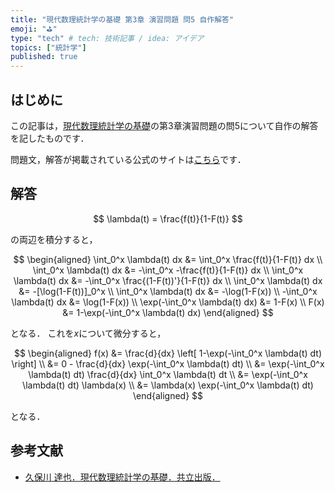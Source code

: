 ```yaml
---
title: "現代数理統計学の基礎 第3章 演習問題 問5 自作解答"
emoji: "⛳"
type: "tech" # tech: 技術記事 / idea: アイデア
topics: ["統計学"]
published: true
---
```



## はじめに

この記事は，[現代数理統計学の基礎](https://www.kyoritsu-pub.co.jp/book/b10003681.html)の第3章演習問題の問5について自作の解答を記したものです．

問題文，解答が掲載されている公式のサイトは[こちら](https://sites.google.com/site/ktatsuya77/)です．

## 解答

$$
\lambda(t) = \frac{f(t)}{1-F(t)}
$$

の両辺を積分すると，

$$
\begin{aligned}
\int_0^x \lambda(t) dx &= \int_0^x \frac{f(t)}{1-F(t)} dx \\
\int_0^x \lambda(t) dx &= -\int_0^x -\frac{f(t)}{1-F(t)} dx \\
\int_0^x \lambda(t) dx &= -\int_0^x \frac{(1-F(t))'}{1-F(t)} dx \\
\int_0^x \lambda(t) dx &= -[\log(1-F(t))]_0^x \\
\int_0^x \lambda(t) dx &= -\log(1-F(x)) \\
-\int_0^x \lambda(t) dx &= \log(1-F(x)) \\
\exp(-\int_0^x \lambda(t) dx) &= 1-F(x) \\
F(x) &= 1-\exp(-\int_0^x \lambda(t) dx)
\end{aligned}
$$

となる．
これを$x$について微分すると，

$$
\begin{aligned}
f(x) &= \frac{d}{dx} \left[ 1-\exp(-\int_0^x \lambda(t) dt) \right] \\
&= 0 - \frac{d}{dx} \exp(-\int_0^x \lambda(t) dt) \\
&= \exp(-\int_0^x \lambda(t) dt) \frac{d}{dx} \int_0^x \lambda(t) dt \\
&= \exp(-\int_0^x \lambda(t) dt) \lambda(x) \\
&= \lambda(x) \exp(-\int_0^x \lambda(t) dt)
\end{aligned}
$$

となる．

## 参考文献

- [久保川 達也．現代数理統計学の基礎．共立出版．](https://www.kyoritsu-pub.co.jp/book/b10003681.html)
